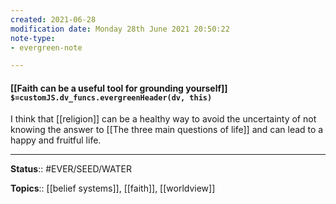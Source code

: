 ```yaml
---
created: 2021-06-28
modification date: Monday 28th June 2021 20:50:22
note-type: 
- evergreen-note

---
```


#### [[Faith can be a useful tool for grounding yourself]] `$=customJS.dv_funcs.evergreenHeader(dv, this)`

I think that [[religion]] can be a healthy way to avoid the uncertainty of not knowing the answer to [[The three main questions of life]] and can lead to a happy and fruitful life.

---

**Status**:: #EVER/SEED/WATER  

**Topics**::  [[belief systems]], [[faith]], [[worldview]] 
	

